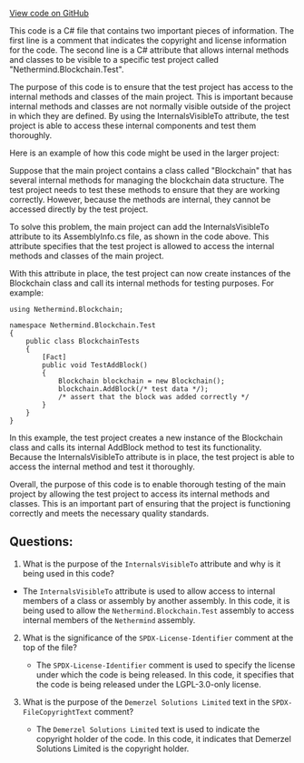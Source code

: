 [View code on GitHub](https://github.com/nethermindeth/nethermind/Nethermind.Db/Blooms/InternalsVisibility.cs)

This code is a C# file that contains two important pieces of information. The first line is a comment that indicates the copyright and license information for the code. The second line is a C# attribute that allows internal methods and classes to be visible to a specific test project called "Nethermind.Blockchain.Test".

The purpose of this code is to ensure that the test project has access to the internal methods and classes of the main project. This is important because internal methods and classes are not normally visible outside of the project in which they are defined. By using the InternalsVisibleTo attribute, the test project is able to access these internal components and test them thoroughly.

Here is an example of how this code might be used in the larger project:

Suppose that the main project contains a class called "Blockchain" that has several internal methods for managing the blockchain data structure. The test project needs to test these methods to ensure that they are working correctly. However, because the methods are internal, they cannot be accessed directly by the test project.

To solve this problem, the main project can add the InternalsVisibleTo attribute to its AssemblyInfo.cs file, as shown in the code above. This attribute specifies that the test project is allowed to access the internal methods and classes of the main project.

With this attribute in place, the test project can now create instances of the Blockchain class and call its internal methods for testing purposes. For example:

```
using Nethermind.Blockchain;

namespace Nethermind.Blockchain.Test
{
    public class BlockchainTests
    {
        [Fact]
        public void TestAddBlock()
        {
            Blockchain blockchain = new Blockchain();
            blockchain.AddBlock(/* test data */);
            /* assert that the block was added correctly */
        }
    }
}
```

In this example, the test project creates a new instance of the Blockchain class and calls its internal AddBlock method to test its functionality. Because the InternalsVisibleTo attribute is in place, the test project is able to access the internal method and test it thoroughly.

Overall, the purpose of this code is to enable thorough testing of the main project by allowing the test project to access its internal methods and classes. This is an important part of ensuring that the project is functioning correctly and meets the necessary quality standards.
## Questions: 
 1. What is the purpose of the `InternalsVisibleTo` attribute and why is it being used in this code?
   - The `InternalsVisibleTo` attribute is used to allow access to internal members of a class or assembly by another assembly. In this code, it is being used to allow the `Nethermind.Blockchain.Test` assembly to access internal members of the `Nethermind` assembly.
   
2. What is the significance of the `SPDX-License-Identifier` comment at the top of the file?
   - The `SPDX-License-Identifier` comment is used to specify the license under which the code is being released. In this code, it specifies that the code is being released under the LGPL-3.0-only license.
   
3. What is the purpose of the `Demerzel Solutions Limited` text in the `SPDX-FileCopyrightText` comment?
   - The `Demerzel Solutions Limited` text is used to indicate the copyright holder of the code. In this code, it indicates that Demerzel Solutions Limited is the copyright holder.